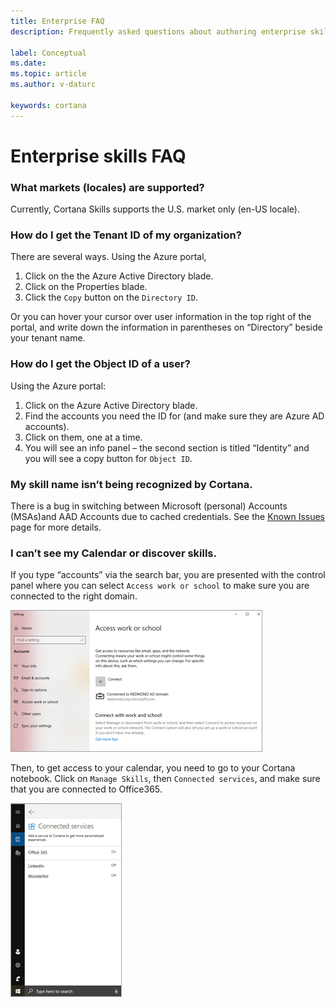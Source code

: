 ```yaml
---
title: Enterprise FAQ
description: Frequently asked questions about authoring enterprise skills for Cortana.

label: Conceptual
ms.date: 
ms.topic: article
ms.author: v-daturc

keywords: cortana
---
```


# Enterprise skills FAQ

### What markets (locales) are supported?

Currently, Cortana Skills supports the U.S. market only (en-US locale). 

### How do I get the Tenant ID of my organization?

There are several ways.  Using the Azure portal,

1. Click on the the Azure Active Directory blade.
1. Click on the Properties blade.
1. Click the `Copy` button on the `Directory ID`.

Or you can hover your cursor over user information in the top right of the portal, and write down the information in parentheses on “Directory” beside your tenant name.

### How do I get the Object ID of a user?

Using the Azure portal:

1. Click on the Azure Active Directory blade.
1. Find the accounts you need the ID for (and make sure they are Azure AD accounts).
1. Click on them, one at a time.
1. You will see an info panel – the second section is titled “Identity” and you will see a copy button for `Object ID`.

### My skill name isn’t being recognized by Cortana.

There is a bug in switching between Microsoft (personal) Accounts (MSAs)and AAD Accounts due to cached credentials. See the [Known Issues](./skills/known-issues.md#skill-invocation-name-is-not-recognized) page for more details.

### I can’t see my Calendar or discover skills.

If you type “accounts” via the search bar, you are presented with the control panel where you can select `Access work or school` to make sure you are connected to the right domain.

![Access work or school page](../media/images/enterprise-faq-01.png)

Then, to get access to your calendar, you need to go to your Cortana notebook. Click on `Manage Skills`, then `Connected services`, and make sure that you are connected to Office365.

![Cortana notebook](../media/images/enterprise-faq-02.png)
